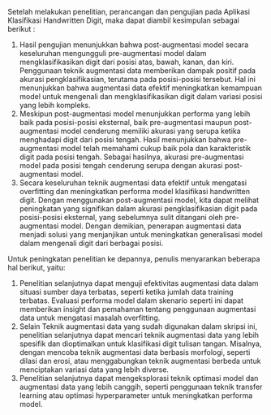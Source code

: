 Setelah melakukan penelitian, perancangan dan pengujian pada Aplikasi Klasifikasi Handwritten Digit, maka dapat diambil kesimpulan sebagai berikut :
1. Hasil pengujian menunjukkan bahwa post-augmentasi model secara keseluruhan mengungguli pre-augmentasi model dalam mengklasifikasikan digit dari posisi atas, bawah, kanan, dan kiri. Penggunaan teknik augmentasi data memberikan dampak positif pada akurasi pengklasifikasian, terutama pada posisi-posisi tersebut. Hal ini menunjukkan bahwa augmentasi data efektif meningkatkan kemampuan model untuk mengenali dan mengklasifikasikan digit dalam variasi posisi yang lebih kompleks.
2. Meskipun post-augmentasi model menunjukkan performa yang lebih baik pada posisi-posisi eksternal, baik pre-augmentasi maupun post-augmentasi model cenderung memiliki akurasi yang serupa ketika menghadapi digit dari posisi tengah. Hasil menunjukkan bahwa pre-augmentasi model telah memahami cukup baik pola dan karakteristik digit pada posisi tengah. Sebagai hasilnya, akurasi pre-augmentasi model pada posisi tengah cenderung serupa dengan akurasi post-augmentasi model.
3.  Secara keseluruhan teknik augmentasi data efektif untuk mengatasi overfitting dan meningkatkan performa model klasifikasi handwritten digit. Dengan menggunakan post-augmentasi model, kita dapat melihat peningkatan yang signifikan dalam akurasi pengklasifikasian digit pada posisi-posisi eksternal, yang sebelumnya sulit ditangani oleh pre-augmentasi model. Dengan demikian, penerapan augmentasi data menjadi solusi yang menjanjikan untuk meningkatkan generalisasi model dalam mengenali digit dari berbagai posisi.

Untuk peningkatan penelitian ke depannya, penulis menyarankan beberapa hal berikut, yaitu:
1. Penelitian selanjutnya dapat menguji efektivitas augmentasi data dalam situasi sumber daya terbatas, seperti ketika jumlah data training terbatas. Evaluasi performa model dalam skenario seperti ini dapat memberikan insight dan pemahaman tentang penggunaan augmentasi data untuk mengatasi masalah overfitting.
2. Selain Teknik augmentasi data yang sudah digunakan dalam skripsi ini, penelitian selanjutnya dapat mencari teknik augmentasi data yang lebih spesifik dan dioptimalkan untuk klasifikasi digit tulisan tangan. Misalnya, dengan mencoba teknik augmentasi data berbasis morfologi, seperti dilasi dan erosi, atau menggabungkan teknik augmentasi berbeda untuk menciptakan variasi data yang lebih diverse.
3. Penelitian selanjutnya dapat mengeksplorasi teknik optimasi model dan augmentasi data yang lebih canggih, seperti penggunaan teknik transfer learning atau optimasi hyperparameter untuk meningkatkan performa model.